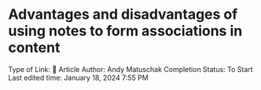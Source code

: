 # Advantages and disadvantages of using notes to form associations in content

Type of Link: 📝 Article
Author: Andy Matuschak
Completion Status: To Start
Last edited time: January 18, 2024 7:55 PM